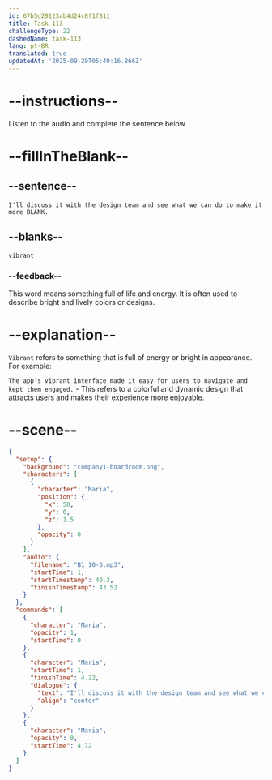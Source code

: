 ```yaml
---
id: 67b5d29123ab4d24c0f1f811
title: Task 113
challengeType: 22
dashedName: task-113
lang: pt-BR
translated: true
updatedAt: '2025-09-29T05:49:16.866Z'
---
```


<!-- (audio) Maria: I'll discuss it with the design team and see what we can do to make it more vibrant. -->

# --instructions--

Listen to the audio and complete the sentence below.

# --fillInTheBlank--

## --sentence--

`I'll discuss it with the design team and see what we can do to make it more BLANK.`

## --blanks--

`vibrant`

### --feedback--

This word means something full of life and energy. It is often used to describe bright and lively colors or designs.

# --explanation--

`Vibrant` refers to something that is full of energy or bright in appearance. For example:

`The app's vibrant interface made it easy for users to navigate and kept them engaged.` - This refers to a colorful and dynamic design that attracts users and makes their experience more enjoyable.

# --scene--

```json
{
  "setup": {
    "background": "company1-boardroom.png",
    "characters": [
      {
        "character": "Maria",
        "position": {
          "x": 50,
          "y": 0,
          "z": 1.5
        },
        "opacity": 0
      }
    ],
    "audio": {
      "filename": "B1_10-3.mp3",
      "startTime": 1,
      "startTimestamp": 40.3,
      "finishTimestamp": 43.52
    }
  },
  "commands": [
    {
      "character": "Maria",
      "opacity": 1,
      "startTime": 0
    },
    {
      "character": "Maria",
      "startTime": 1,
      "finishTime": 4.22,
      "dialogue": {
        "text": "I'll discuss it with the design team and see what we can do to make it more vibrant.",
        "align": "center"
      }
    },
    {
      "character": "Maria",
      "opacity": 0,
      "startTime": 4.72
    }
  ]
}
```

